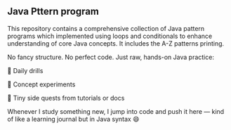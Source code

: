 ## Java Pttern program
This repository contains a comprehensive collection of Java pattern programs which implemented using loops and conditionals to enhance understanding of core Java concepts.
It includes the A-Z patterns printing.

No fancy structure. No perfect code. Just raw, hands-on Java practice:

🔄 Daily drills

🧩 Concept experiments

🧪 Tiny side quests from tutorials or docs

Whenever I study something new, I jump into code and push it here — kind of like a learning journal but in Java syntax 😄

